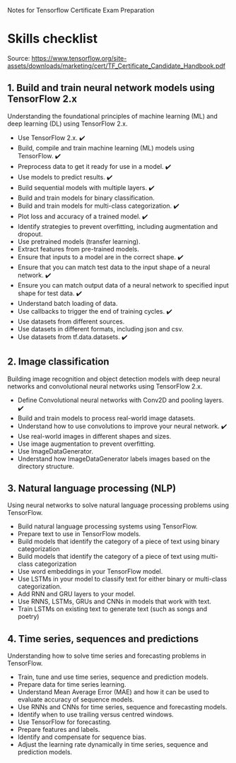 Notes for Tensorflow Certificate Exam Preparation

# Skills checklist

Source: https://www.tensorflow.org/site-assets/downloads/marketing/cert/TF_Certificate_Candidate_Handbook.pdf

## 1. Build and train neural network models using TensorFlow 2.x

Understanding the foundational principles of machine learning (ML) and deep learning (DL) using TensorFlow 2.x.

- Use TensorFlow 2.x. ✔️
- Build, compile and train machine learning (ML) models using TensorFlow. ✔️
- Preprocess data to get it ready for use in a model. ✔️
- Use models to predict results. ✔️
- Build sequential models with multiple layers. ✔️
- Build and train models for binary classification.
- Build and train models for multi-class categorization. ✔️
- Plot loss and accuracy of a trained model. ✔️
- Identify strategies to prevent overfitting, including augmentation and dropout.
- Use pretrained models (transfer learning).
- Extract features from pre-trained models.
- Ensure that inputs to a model are in the correct shape. ✔️
- Ensure that you can match test data to the input shape of a neural network. ✔️
- Ensure you can match output data of a neural network to specified input shape for test data. ✔️
- Understand batch loading of data.
- Use callbacks to trigger the end of training cycles. ✔️
- Use datasets from different sources.
- Use datasets in different formats, including json and csv.
- Use datasets from tf.data.datasets. ✔️

## 2. Image classification

Building image recognition and object detection models with deep neural networks and convolutional neural networks using TensorFlow 2.x. 

- Define Convolutional neural networks with Conv2D and pooling layers. ✔️
- Build and train models to process real-world image datasets.
- Understand how to use convolutions to improve your neural network. ✔️
- Use real-world images in different shapes and sizes.
- Use image augmentation to prevent overfitting.
- Use ImageDataGenerator.
- Understand how ImageDataGenerator labels images based on the directory structure.

## 3. Natural language processing (NLP)

Using neural networks to solve natural language processing problems using TensorFlow.

- Build natural language processing systems using TensorFlow.
- Prepare text to use in TensorFlow models.
- Build models that identify the category of a piece of text using binary categorization
- Build models that identify the category of a piece of text using multi-class categorization
- Use word embeddings in your TensorFlow model.
- Use LSTMs in your model to classify text for either binary or multi-class categorization.
- Add RNN and GRU layers to your model.
- Use RNNS, LSTMs, GRUs and CNNs in models that work with text.
- Train LSTMs on existing text to generate text (such as songs and poetry)

## 4. Time series, sequences and predictions

Understanding how to solve time series and forecasting problems in TensorFlow. 

- Train, tune and use time series, sequence and prediction models.
- Prepare data for time series learning.
- Understand Mean Average Error (MAE) and how it can be used to evaluate accuracy of sequence models.
- Use RNNs and CNNs for time series, sequence and forecasting models.
- Identify when to use trailing versus centred windows.
- Use TensorFlow for forecasting.
- Prepare features and labels.
- Identify and compensate for sequence bias.
- Adjust the learning rate dynamically in time series, sequence and prediction models.
